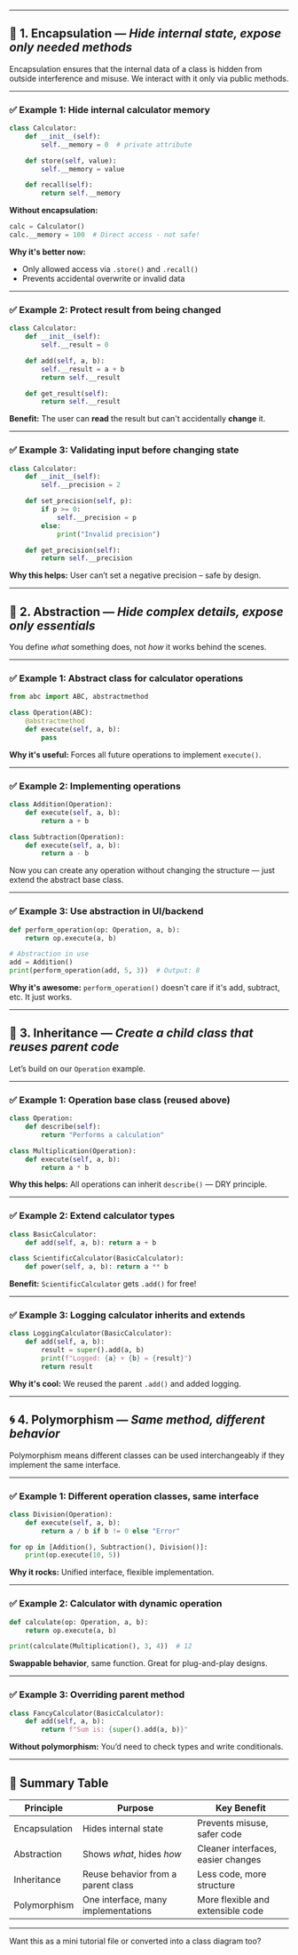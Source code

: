 

---

## 🧱 1. **Encapsulation** — *Hide internal state, expose only needed methods*

Encapsulation ensures that the internal data of a class is hidden from outside interference and misuse. We interact with it only via public methods.

---

### ✅ Example 1: Hide internal calculator memory

```python
class Calculator:
    def __init__(self):
        self.__memory = 0  # private attribute

    def store(self, value):
        self.__memory = value

    def recall(self):
        return self.__memory
```

**Without encapsulation:**

```python
calc = Calculator()
calc.__memory = 100  # Direct access - not safe!
```

**Why it's better now:**
- Only allowed access via `.store()` and `.recall()`
- Prevents accidental overwrite or invalid data

---

### ✅ Example 2: Protect result from being changed

```python
class Calculator:
    def __init__(self):
        self.__result = 0

    def add(self, a, b):
        self.__result = a + b
        return self.__result

    def get_result(self):
        return self.__result
```

**Benefit:** The user can **read** the result but can't accidentally **change** it.

---

### ✅ Example 3: Validating input before changing state

```python
class Calculator:
    def __init__(self):
        self.__precision = 2

    def set_precision(self, p):
        if p >= 0:
            self.__precision = p
        else:
            print("Invalid precision")

    def get_precision(self):
        return self.__precision
```

**Why this helps:** User can’t set a negative precision – safe by design.

---

## 🧊 2. **Abstraction** — *Hide complex details, expose only essentials*

You define *what* something does, not *how* it works behind the scenes.

---

### ✅ Example 1: Abstract class for calculator operations

```python
from abc import ABC, abstractmethod

class Operation(ABC):
    @abstractmethod
    def execute(self, a, b):
        pass
```

**Why it's useful:** Forces all future operations to implement `execute()`.

---

### ✅ Example 2: Implementing operations

```python
class Addition(Operation):
    def execute(self, a, b):
        return a + b

class Subtraction(Operation):
    def execute(self, a, b):
        return a - b
```

Now you can create any operation without changing the structure — just extend the abstract base class.

---

### ✅ Example 3: Use abstraction in UI/backend

```python
def perform_operation(op: Operation, a, b):
    return op.execute(a, b)

# Abstraction in use
add = Addition()
print(perform_operation(add, 5, 3))  # Output: 8
```

**Why it's awesome:** `perform_operation()` doesn't care if it's add, subtract, etc. It just works.

---

## 🧬 3. **Inheritance** — *Create a child class that reuses parent code*

Let’s build on our `Operation` example.

---

### ✅ Example 1: Operation base class (reused above)

```python
class Operation:
    def describe(self):
        return "Performs a calculation"
```

```python
class Multiplication(Operation):
    def execute(self, a, b):
        return a * b
```

**Why this helps:** All operations can inherit `describe()` — DRY principle.

---

### ✅ Example 2: Extend calculator types

```python
class BasicCalculator:
    def add(self, a, b): return a + b

class ScientificCalculator(BasicCalculator):
    def power(self, a, b): return a ** b
```

**Benefit:** `ScientificCalculator` gets `.add()` for free!

---

### ✅ Example 3: Logging calculator inherits and extends

```python
class LoggingCalculator(BasicCalculator):
    def add(self, a, b):
        result = super().add(a, b)
        print(f"Logged: {a} + {b} = {result}")
        return result
```

**Why it's cool:** We reused the parent `.add()` and added logging.

---

## 🌀 4. **Polymorphism** — *Same method, different behavior*

Polymorphism means different classes can be used interchangeably if they implement the same interface.

---

### ✅ Example 1: Different operation classes, same interface

```python
class Division(Operation):
    def execute(self, a, b):
        return a / b if b != 0 else "Error"
```

```python
for op in [Addition(), Subtraction(), Division()]:
    print(op.execute(10, 5))
```

**Why it rocks:** Unified interface, flexible implementation.

---

### ✅ Example 2: Calculator with dynamic operation

```python
def calculate(op: Operation, a, b):
    return op.execute(a, b)

print(calculate(Multiplication(), 3, 4))  # 12
```

**Swappable behavior**, same function. Great for plug-and-play designs.

---

### ✅ Example 3: Overriding parent method

```python
class FancyCalculator(BasicCalculator):
    def add(self, a, b):
        return f"Sum is: {super().add(a, b)}"
```

**Without polymorphism:** You’d need to check types and write conditionals.

---

## 🧩 Summary Table

| Principle      | Purpose                              | Key Benefit                             |
|----------------|---------------------------------------|------------------------------------------|
| Encapsulation  | Hides internal state                 | Prevents misuse, safer code             |
| Abstraction    | Shows *what*, hides *how*            | Cleaner interfaces, easier changes      |
| Inheritance    | Reuse behavior from a parent class   | Less code, more structure               |
| Polymorphism   | One interface, many implementations  | More flexible and extensible code       |

---

Want this as a mini tutorial file or converted into a class diagram too?

